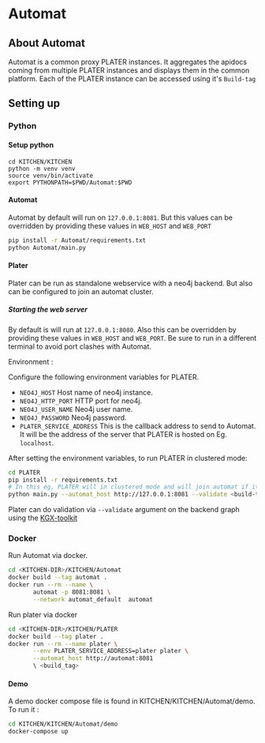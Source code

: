 # Automat

## About Automat
Automat is a common proxy PLATER instances. It aggregates the apidocs
coming from multiple PLATER instances and displays them in the common platform.
Each of the PLATER instance can be accessed using it's `Build-tag`


## Setting up
### Python

#### Setup python

```
cd KITCHEN/KITCHEN
python -m venv venv
source venv/bin/activate
export PYTHONPATH=$PWD/Automat:$PWD
```

#### Automat
Automat by default will run on `127.0.0.1:8081`. But this values can be overridden by
providing these values in `WEB_HOST` and `WEB_PORT`

```bash
pip install -r Automat/requirements.txt
python Automat/main.py 
```

#### Plater 

Plater can be run as standalone webservice with a neo4j backend. But also can be configured 
to join an automat cluster.

##### Starting the web server

By default is will run at `127.0.0.1:8080`. Also this can be overridden by providing these 
values in `WEB_HOST` and `WEB_PORT`. Be sure to run in a different terminal to avoid port clashes 
with Automat.  



Environment :

Configure the following environment variables for PLATER.

* `NEO4J_HOST` Host name of neo4j instance.
* `NEO4J_HTTP_PORT` HTTP port for neo4j.
* `NEO4J_USER_NAME` Neo4j user name.
* `NEO4J_PASSWORD` Neo4j password.
* `PLATER_SERVICE_ADDRESS` This is the callback address to send to Automat. It will be the address of the
server that PLATER is hosted on Eg. `localhost`.

After setting the environment variables, to run PLATER in clustered mode: 

```bash
cd PLATER
pip install -r requirements.txt
# In this eg, PLATER will in clustered mode and will join automat if its available
python main.py --automat_host http://127.0.0.1:8081 --validate <build-tag>
```

Plater can do validation via `--validate` argument on the backend graph using the [KGX-toolkit](https://github.com/NCATS-Tangerine/kgx/tree/master/kgx)


### Docker 

Run Automat via docker.

```bash
cd <KITCHEN-DIR>/KITCHEN/Automat
docker build --tag automat .
docker run --rm --name \ 
       automat -p 8081:8081 \
       --network automat_default  automat
```

Run plater via docker 

```bash
cd <KITCHEN-DIR>/KITCHEN/PLATER
docker build --tag plater . 
docker run --rm --name plater \
       --env PLATER_SERVICE_ADDRESS=plater plater \
       --automat_host http://automat:8081 
       \ <build_tag>
```

#### Demo

A demo docker compose file is found in KITCHEN/KITCHEN/Automat/demo. To run 
it :
```bash
cd KITCHEN/KITCHEN/Automat/demo
docker-compose up 
``` 

 
 